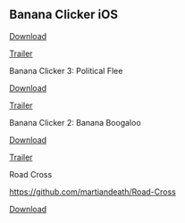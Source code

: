 ## Banana Clicker iOS

[Download](https://apps.apple.com/au/app/banana-clicker/id6446136684)

[Trailer](https://www.youtube.com/watch?v=5m6af3nyde4)

Banana Clicker 3: Political Flee

[Download](https://been-co.itch.io/banana-clicker-3-political-flee)

[Trailer](https://www.youtube.com/watch?v=5f-17oi1K6Q)

Banana Clicker 2: Banana Boogaloo

[Download](https://been-co.itch.io/banana-clicker-2-banana-boogaloo)

[Trailer](https://www.youtube.com/watch?v=j-kI5t6CPCM)

Road Cross

https://github.com/martiandeath/Road-Cross

[Download](https://github.com/martiandeath/Road-Cross)
